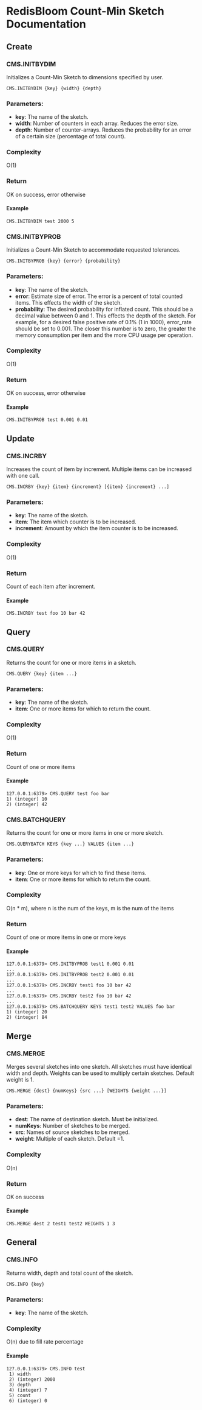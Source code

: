 # RedisBloom Count-Min Sketch Documentation

## Create

### CMS.INITBYDIM

Initializes a Count-Min Sketch to dimensions specified by user.

```
CMS.INITBYDIM {key} {width} {depth}
```

### Parameters:

* **key**: The name of the sketch.
* **width**: Number of counters in each array. Reduces the error size.
* **depth**: Number of counter-arrays. Reduces the probability for an
    error of a certain size (percentage of total count).
    
### Complexity

O(1)

### Return

OK on success, error otherwise

#### Example

```
CMS.INITBYDIM test 2000 5
```

### CMS.INITBYPROB

Initializes a Count-Min Sketch to accommodate requested tolerances.

```
CMS.INITBYPROB {key} {error} {probability}
```

### Parameters:

* **key**: The name of the sketch.
* **error**: Estimate size of error. The error is a percent of total counted
    items. This effects the width of the sketch.
* **probability**: The desired probability for inflated count. This should
    be a decimal value between 0 and 1. This effects the depth of the sketch.
    For example, for a desired false positive rate of 0.1% (1 in 1000),
    error_rate should be set to 0.001. The closer this number is to zero, the
    greater the memory consumption per item and the more CPU usage per operation. 
    
### Complexity

O(1)

### Return

OK on success, error otherwise

#### Example

```
CMS.INITBYPROB test 0.001 0.01
```

## Update

### CMS.INCRBY

Increases the count of item by increment. Multiple items can be increased with one call. 

```
CMS.INCRBY {key} {item} {increment} [{item} {increment} ...]
```

### Parameters:

* **key**: The name of the sketch.
* **item**: The item which counter is to be increased.
* **increment**: Amount by which the item counter is to be increased.

### Complexity

O(1)

### Return

Count of each item after increment.

#### Example

```
CMS.INCRBY test foo 10 bar 42
```

## Query

### CMS.QUERY

Returns the count for one or more items in a sketch.

```
CMS.QUERY {key} {item ...}
```

### Parameters:

* **key**: The name of the sketch.
* **item**: One or more items for which to return the count.

### Complexity

O(1)

### Return

Count of one or more items

#### Example 

```
127.0.0.1:6379> CMS.QUERY test foo bar
1) (integer) 10
2) (integer) 42
```

### CMS.BATCHQUERY

Returns the count for one or more items in one or more sketch.

```
CMS.QUERYBATCH KEYS {key ...} VALUES {item ...}
```

### Parameters:

* **key**: One or more keys for which to find these items.
* **item**: One or more items for which to return the count.

### Complexity

O(n * m), where n is the num of the keys, m is the num of the items

### Return

Count of one or more items in one or more keys

#### Example

```
127.0.0.1:6379> CMS.INITBYPROB test1 0.001 0.01
...
127.0.0.1:6379> CMS.INITBYPROB test2 0.001 0.01
...
127.0.0.1:6379> CMS.INCRBY test1 foo 10 bar 42
...
127.0.0.1:6379> CMS.INCRBY test2 foo 10 bar 42
...
127.0.0.1:6379> CMS.BATCHQUERY KEYS test1 test2 VALUES foo bar
1) (integer) 20
2) (integer) 84
```

## Merge

### CMS.MERGE

Merges several sketches into one sketch. All sketches must have identical width and depth. Weights can be used to multiply certain sketches. Default weight is 1. 

```
CMS.MERGE {dest} {numKeys} {src ...} [WEIGHTS {weight ...}]
```

### Parameters:

* **dest**: The name of destination sketch. Must be initialized. 
* **numKeys**: Number of sketches to be merged.
* **src**: Names of source sketches to be merged.
* **weight**: Multiple of each sketch. Default =1.

### Complexity

O(n)

### Return

OK on success

#### Example 

```
CMS.MERGE dest 2 test1 test2 WEIGHTS 1 3
```

## General

### CMS.INFO

Returns width, depth and total count of the sketch.

```
CMS.INFO {key}
```

### Parameters:

* **key**: The name of the sketch.

### Complexity

O(n) due to fill rate percentage

#### Example

```
127.0.0.1:6379> CMS.INFO test
 1) width
 2) (integer) 2000
 3) depth
 4) (integer) 7
 5) count
 6) (integer) 0
```
